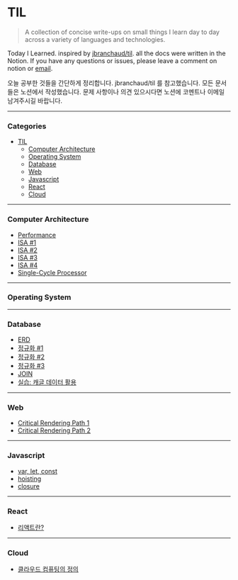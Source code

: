 # TIL

> A collection of concise write-ups on small things I learn day to day across a variety of languages and technologies.

Today I Learned. inspired by [jbranchaud/til](https://github.com/jbranchaud/til). all the docs were written in the Notion. If you have any questions or issues, please leave a comment on notion or [email](mailto:osy0056@khu.ac.kr).

오늘 공부한 것들을 간단하게 정리합니다. jbranchaud/til 를 참고했습니다. 모든 문서들은 노션에서 작성했습니다. 문제 사항이나 의견 있으시다면 노션에 코멘트나 이메일 남겨주시길 바랍니다.

---

### Categories

* [TIL](https://www.notion.so/TIL-ccb6391dfe6a4e15a45bbc02764260ba)
  * [Computer Architecture](https://www.notion.so/7c3c906c8db04905be7e0e9e90ccc8a4)
  * [Operating System](https://www.notion.so/b2d7994ec92b4deeb61fdc148e5e0f03?v=b77fb016c58e4da18ef05828392e6c34)
  * [Database](https://www.notion.so/43af68d39c864d53b0b03850e1032165)
  * [Web](https://www.notion.so/e794b3cf63b940b38ec3096a0cd3f218?v=51a8923cde7940288f2e3cc476087afe)
  * [Javascript](https://www.notion.so/c0c640e8a2094206b499f70e9d35d9eb?v=2895a1416b6d49e685c758eb76b1b62f)
  * [React](https://www.notion.so/071e4cd57f2344d1a776f8cc03dbaec2?v=62366be9494f4963aae1dcaaf6500d6a)
  * [Cloud](https://www.notion.so/2a27366dfa9240469fdc47f191c2bf24?v=2c8d4701f0cd44648f05f69749d49cad)


---

### Computer Architecture

* [Performance](https://www.notion.so/Performance-ab00ecc6726040479f8a62985f99e602)
* [ISA #1](https://www.notion.so/ISA-1-744fb9d1723544ca86ebd67fb3923a95)
* [ISA #2](https://www.notion.so/ISA-2-6fef40e933bc4c47a9ed8d26549b87e8)
* [ISA #3](https://www.notion.so/ISA-3-a13fea45769a4a4f8fed7aad870d2a9c)
* [ISA #4](https://www.notion.so/ISA-4-f7d255d714394b9dbc18d9c4fa4bc17a)
* [Single-Cycle Processor](https://www.notion.so/Single-Cycle-Processor-0b8b720be9a5423c8c6c99c14ffe0844)

---

### Operating System



---

### Database

* [ERD](https://www.notion.so/ERD-36560c58b7dc4f8b8c5366a9d572ae23)
* [정규화 #1](https://www.notion.so/1-bf830e7ca3c544b4bd9b41a6f9c4960d)
* [정규화 #2](https://www.notion.so/2-d500ff2561f743b9a6873b57086ac745)
* [정규화 #3](https://www.notion.so/3-324d07b73d5c4e18884633eb85f304f7)
* [JOIN](https://www.notion.so/JOIN-a9d51b5bea354c19b73c57f779dd130f)
* [실습: 캐글 데이터 활용](https://www.notion.so/199d7f331bba452ba23d410dbb31e0d8)

---

### Web

* [Critical Rendering Path 1](https://www.notion.so/Critical-Rendering-Path-1-f497d63b474e4c5aab03c92a83e3e652)
* [Critical Rendering Path 2](https://www.notion.so/Critical-Rendering-Path-2-48560b2180f742a6bbf1fef30b237a0e)

---

### Javascript

* [var, let, const](https://www.notion.so/var-let-const-bcf4d75c96de4e16a31bb4944ae2e716)
* [hoisting](https://www.notion.so/hoisting-9bfbfadf8eef445f9bbbf13aec83ae99)
* [closure](https://www.notion.so/closure-6b77f34770d449bfa7db60fe206f0d68)

---

### React

* [리액트란?](https://www.notion.so/370c2ef5504d499eba9ad258833aa93c)

---

### Cloud

* [클라우드  컴퓨팅의 정의](https://www.notion.so/91da54fcb7e94979bb7736125b81572d)



